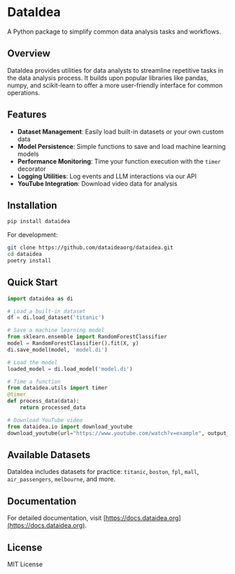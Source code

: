 # DataIdea

A Python package to simplify common data analysis tasks and workflows.

## Overview

DataIdea provides utilities for data analysts to streamline repetitive tasks in the data analysis process. It builds upon popular libraries like pandas, numpy, and scikit-learn to offer a more user-friendly interface for common operations.

## Features

- **Dataset Management**: Easily load built-in datasets or your own custom data
- **Model Persistence**: Simple functions to save and load machine learning models
- **Performance Monitoring**: Time your function execution with the `timer` decorator
- **Logging Utilities**: Log events and LLM interactions via our API
- **YouTube Integration**: Download video data for analysis

## Installation

```bash
pip install dataidea
```

For development:
```bash
git clone https://github.com/dataideaorg/dataidea.git
cd dataidea
poetry install
```

## Quick Start

```python
import dataidea as di

# Load a built-in dataset
df = di.load_dataset('titanic')

# Save a machine learning model
from sklearn.ensemble import RandomForestClassifier
model = RandomForestClassifier().fit(X, y)
di.save_model(model, 'model.di')

# Load the model
loaded_model = di.load_model('model.di')

# Time a function
from dataidea.utils import timer
@timer
def process_data(data):
    return processed_data

# Download YouTube video
from dataidea.io import download_youtube
download_youtube(url="https://www.youtube.com/watch?v=example", output_folder="videos")
```

## Available Datasets

DataIdea includes datasets for practice: `titanic`, `boston`, `fpl`, `mall`, `air_passengers`, `melbourne`, and more.

## Documentation

For detailed documentation, visit [https://docs.dataidea.org](https://docs.dataidea.org).

## License

MIT License